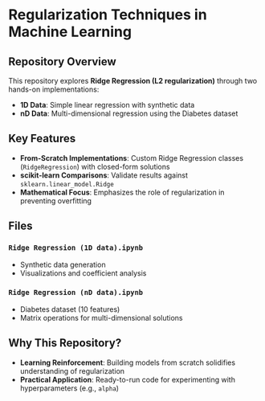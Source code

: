 # Regularization Techniques in Machine Learning

## Repository Overview
This repository explores **Ridge Regression (L2 regularization)** through two hands-on implementations:

- **1D Data**: Simple linear regression with synthetic data
- **nD Data**: Multi-dimensional regression using the Diabetes dataset

## Key Features
- **From-Scratch Implementations**: Custom Ridge Regression classes (`RidgeRegression`) with closed-form solutions
- **scikit-learn Comparisons**: Validate results against `sklearn.linear_model.Ridge`
- **Mathematical Focus**: Emphasizes the role of regularization in preventing overfitting

## Files
### `Ridge Regression (1D data).ipynb`
- Synthetic data generation
- Visualizations and coefficient analysis

### `Ridge Regression (nD data).ipynb`
- Diabetes dataset (10 features)
- Matrix operations for multi-dimensional solutions

## Why This Repository?
- **Learning Reinforcement**: Building models from scratch solidifies understanding of regularization
- **Practical Application**: Ready-to-run code for experimenting with hyperparameters (e.g., `alpha`)
